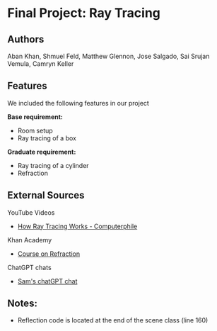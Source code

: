 # Final Project: Ray Tracing

## Authors
Aban Khan, Shmuel Feld, Matthew Glennon, Jose Salgado, Sai Srujan Vemula, Camryn Keller

## Features
We included the following features in our project <br> 

**Base requirement:** 
- Room setup 
- Ray tracing of a box

**Graduate requirement:** 

- Ray tracing of a cylinder
- Refraction

## External Sources
YouTube Videos
- [How Ray Tracing Works - Computerphile](https://www.youtube.com/watch?v=ezXGTRSx1g8)

Khan Academy
 - [Course on Refraction](https://www.khanacademy.org/science/optics-essentials/x0484cce4552ac2a3:how-telescopes-and-microscopes-work/x0484cce4552ac2a3:why-does-a-straw-look-bent-in-water/v/refraction-and-snell-s-law)

 ChatGPT chats
- [Sam's chatGPT chat](https://chatgpt.com/share/6758ab78-d24c-8000-b4dc-4afc8ed16229)


## Notes: 

- Reflection code is located at the end of the scene class (line 160)